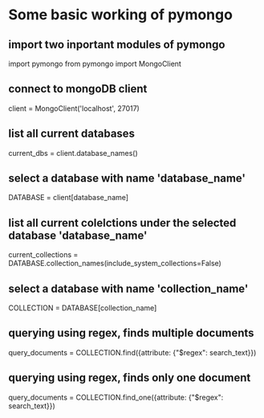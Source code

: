 Some basic working of pymongo
=============================

## import two inportant modules of pymongo
import pymongo 
from pymongo import MongoClient

## connect to mongoDB client 
client = MongoClient('localhost', 27017) 

## list all current databases 
current_dbs = client.database_names()

## select a database with name 'database_name' 
DATABASE = client[database_name]

## list all current colelctions under the selected database 'database_name' 
current_collections = DATABASE.collection_names(include_system_collections=False)

## select a database with name 'collection_name' 
COLLECTION = DATABASE[collection_name]

## querying using regex, finds multiple documents 
query_documents = COLLECTION.find({attribute: {"$regex": search_text}})

## querying using regex, finds only one document 
query_documents = COLLECTION.find_one({attribute: {"$regex": search_text}})
